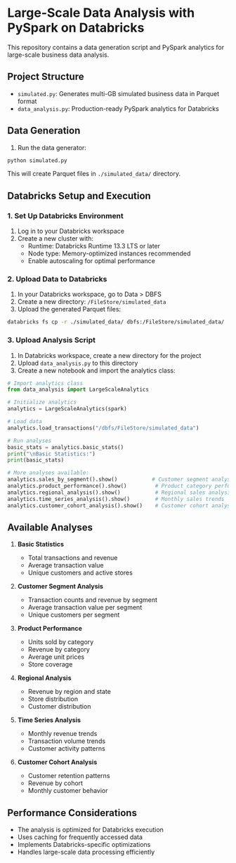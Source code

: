 # Large-Scale Data Analysis with PySpark on Databricks

This repository contains a data generation script and PySpark analytics for large-scale business data analysis.

## Project Structure

- `simulated.py`: Generates multi-GB simulated business data in Parquet format
- `data_analysis.py`: Production-ready PySpark analytics for Databricks

## Data Generation

1. Run the data generator:

```bash
python simulated.py
```

This will create Parquet files in `./simulated_data/` directory.

## Databricks Setup and Execution

### 1. Set Up Databricks Environment

1. Log in to your Databricks workspace
2. Create a new cluster with:
   - Runtime: Databricks Runtime 13.3 LTS or later
   - Node type: Memory-optimized instances recommended
   - Enable autoscaling for optimal performance

### 2. Upload Data to Databricks

1. In your Databricks workspace, go to Data > DBFS
2. Create a new directory: `/FileStore/simulated_data`
3. Upload the generated Parquet files:

```bash
databricks fs cp -r ./simulated_data/ dbfs:/FileStore/simulated_data/
```

### 3. Upload Analysis Script

1. In Databricks workspace, create a new directory for the project
2. Upload `data_analysis.py` to this directory
3. Create a new notebook and import the analytics class:

```python
# Import analytics class
from data_analysis import LargeScaleAnalytics

# Initialize analytics
analytics = LargeScaleAnalytics(spark)

# Load data
analytics.load_transactions("/dbfs/FileStore/simulated_data")

# Run analyses
basic_stats = analytics.basic_stats()
print("\nBasic Statistics:")
print(basic_stats)

# More analyses available:
analytics.sales_by_segment().show()           # Customer segment analysis
analytics.product_performance().show()         # Product category performance
analytics.regional_analysis().show()           # Regional sales analysis
analytics.time_series_analysis().show()        # Monthly sales trends
analytics.customer_cohort_analysis().show()    # Customer cohort analysis
```

## Available Analyses

1. **Basic Statistics**
   - Total transactions and revenue
   - Average transaction value
   - Unique customers and active stores

2. **Customer Segment Analysis**
   - Transaction counts and revenue by segment
   - Average transaction value per segment
   - Unique customers per segment

3. **Product Performance**
   - Units sold by category
   - Revenue by category
   - Average unit prices
   - Store coverage

4. **Regional Analysis**
   - Revenue by region and state
   - Store distribution
   - Customer distribution

5. **Time Series Analysis**
   - Monthly revenue trends
   - Transaction volume trends
   - Customer activity patterns

6. **Customer Cohort Analysis**
   - Customer retention patterns
   - Revenue by cohort
   - Monthly customer behavior

## Performance Considerations

- The analysis is optimized for Databricks execution
- Uses caching for frequently accessed data
- Implements Databricks-specific optimizations
- Handles large-scale data processing efficiently